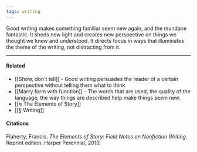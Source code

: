 ```yaml
---
tags: writing
---
```


Good writing makes something familiar seem new again, and the mundane fantastic. It sheds new light and creates new perspective on things we thought we knew and understood. It directs focus in ways that illuminates the theme of the writing, not distracting from it.

---

#### Related

- [[Show, don't tell]] - Good writing persuades the reader of a certain perspective without telling them what to think
- [[Marry form with function]] - The words that are used, the quality of the language, the way things are described help make things seem new.
- [[≈ The Elements of Story]]
- [[§ Writing]]

#### Citations

Flaherty, Francis. _The Elements of Story: Field Notes on Nonfiction Writing._ Reprint edition. Harper Perennial, 2010.
